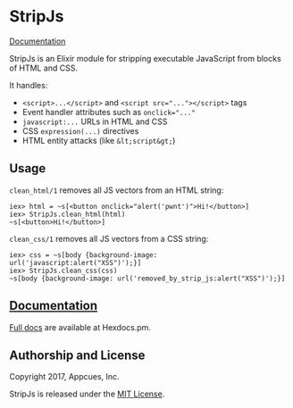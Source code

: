 # StripJs

[Documentation](https://hexdocs.pm/strip_js/StripJs.html)

StripJs is an Elixir module for stripping executable JavaScript from
blocks of HTML and CSS.

It handles:

* `<script>...</script>` and `<script src="..."></script>` tags
* Event handler attributes such as `onclick="..."`
* `javascript:...` URLs in HTML and CSS
* CSS `expression(...)` directives
* HTML entity attacks (like `&lt;script&gt;`)


## Usage

`clean_html/1` removes all JS vectors from an HTML string:

    iex> html = ~s[<button onclick="alert('pwnt')">Hi!</button>]
    iex> StripJs.clean_html(html)
    ~s[<button>Hi!</button>]

`clean_css/1` removes all JS vectors from a CSS string:

    iex> css = ~s[body {background-image: url('javascript:alert("XSS")');}]
    iex> StripJs.clean_css(css)
    ~s[body {background-image: url('removed_by_strip_js:alert("XSS")');}]


## [Documentation](https://hexdocs.pm/strip_js/StripJs.html)

[Full docs](https://hexdocs.pm/strip_js/StripJs.html) are available at
Hexdocs.pm.


## Authorship and License

Copyright 2017, Appcues, Inc.

StripJs is released under the
[MIT License](https://opensource.org/licenses/MIT).

